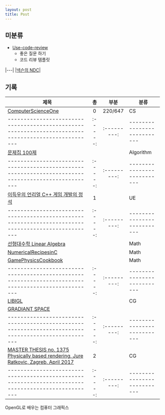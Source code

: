 ```yaml
---
layout: post
title: Post
---
```


## 미분류

* [Use-code-review](Use-code-review)
    - 좋은 질문 하기
    - 코드 리뷰 템플릿

|---|
|[넥슨의 NDC](http://ndcreplay.nexon.com/index.html#)|

## 기록

|제목|총|부분|분류|
|---------------------------------------------------------------------------------------------------|:-----:|:---------:|---------------------------|
|[ComputerScienceOne](https://cse.unl.edu/~cbourke/ComputerScienceOne.pdf)                          |0      |220/647    |CS                         |
|---------------------------------------------------------------------------------------------------|:-----:|:---------:|---------------------------|
|[문제집 100제](https://codeup.kr/problemsetsol.php?psid=23)                                         |       |           |Algorithm                  |
|---------------------------------------------------------------------------------------------------|:-----:|:---------:|---------------------------|
|[이득우의 언리얼 C++ 게임 개발의 정석](https://codeup.kr/problemsetsol.php?psid=23)                   |1      |           |UE                         |
|---------------------------------------------------------------------------------------------------|:-----:|:---------:|---------------------------|
|[선형대수학 Linear Algebra ](http://matrix.skku.ac.kr/2015-Album/BigBook-LinearAlgebra-2015.pdf)    |       |           |Math                       |
|[NumericalRecipesinC](http://www.grad.hr/nastava/gs/prg/NumericalRecipesinC.pdf)                   |       |           |Math                       |
|[GamePhysicsCookbook](game-physics-cookbook_compress)                                              |       |           |Math                       |
|---------------------------------------------------------------------------------------------------|:-----:|:---------:|---------------------------|
|[LIBIGL](https://libigl.github.io/tutorial/)                                                       |       |           |CG                         |
|[GRADIANT SPACE](http://www.gradientspace.com/tutorials/2020/1/2/libigl-in-unreal-engine)          |       |           |                           |        
|---------------------------------------------------------------------------------------------------|:-----:|:---------:|---------------------------|
|[MASTER THESIS no. 1375 Physically based rendering, Jure Ratkovic, Zagreb, April 2017](MAS17.md)   |2      |           |CG                         |
|---------------------------------------------------------------------------------------------------|:-----:|:---------:|---------------------------|

OpenGL로 배우는 컴퓨터 그래픽스